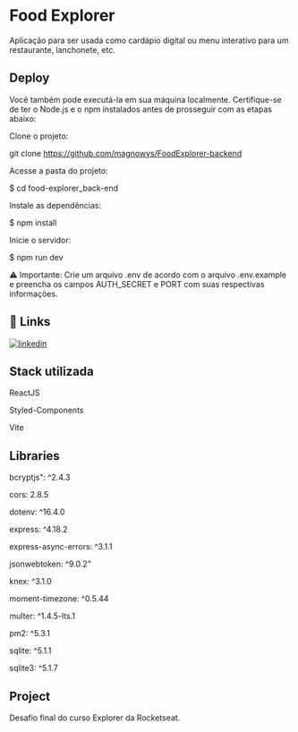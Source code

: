 
# Food Explorer

Aplicação para ser usada como cardápio digital ou menu interativo para um restaurante, lanchonete, etc.


## Deploy
Você também pode executá-la em sua máquina localmente. Certifique-se de ter o Node.js e o npm instalados antes de prosseguir com as etapas abaixo:

Clone o projeto:

git clone https://github.com/magnowys/FoodExplorer-backend

Acesse a pasta do projeto:

$ cd food-explorer_back-end

Instale as dependências:

$ npm install

Inicie o servidor:

$ npm run dev

⚠️ Importante: Crie um arquivo .env de acordo com o arquivo .env.example e preencha os campos AUTH_SECRET e PORT com suas respectivas informações.
## 🔗 Links
[![linkedin](https://img.shields.io/badge/linkedin-0A66C2?style=for-the-badge&logo=linkedin&logoColor=white)](linkedin.com/in/magno-marques)



## Stack utilizada

ReactJS

Styled-Components

Vite


## Libraries

bcryptjs": ^2.4.3

cors: 2.8.5

dotenv: ^16.4.0

express: ^4.18.2

express-async-errors: ^3.1.1

jsonwebtoken: ^9.0.2"

knex: ^3.1.0

moment-timezone: ^0.5.44

multer: ^1.4.5-lts.1

pm2: ^5.3.1

sqlite: ^5.1.1

sqlite3: ^5.1.7
## Project
Desafio final do curso Explorer da Rocketseat.

